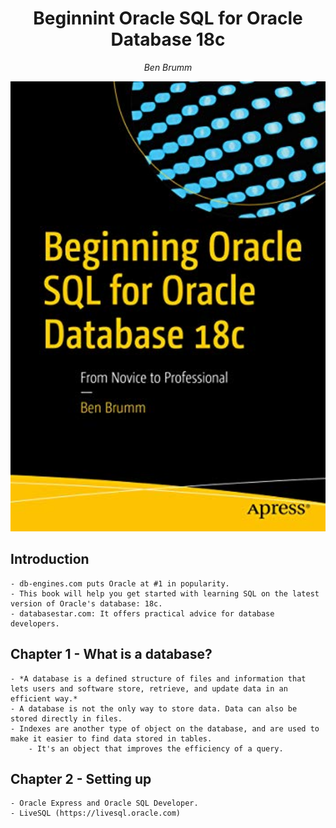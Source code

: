 <div align="center">
   <h1> Beginnint Oracle SQL for Oracle Database 18c </h1>
   <p> <i> Ben Brumm </i> </p>
</div>

<div align="center">
   <img src="./images/capa.png" width="600px">
</div>

## Introduction
    - db-engines.com puts Oracle at #1 in popularity.
    - This book will help you get started with learning SQL on the latest version of Oracle's database: 18c.
    - databasestar.com: It offers practical advice for database developers.

## Chapter 1 - What is a database?
    - *A database is a defined structure of files and information that lets users and software store, retrieve, and update data in an efficient way.*
    - A database is not the only way to store data. Data can also be stored directly in files.
    - Indexes are another type of object on the database, and are used to make it easier to find data stored in tables.
        - It's an object that improves the efficiency of a query.

## Chapter 2 - Setting up
    - Oracle Express and Oracle SQL Developer.
    - LiveSQL (https://livesql.oracle.com) 
